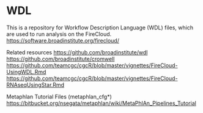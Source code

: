 # WDL
This is a repository for Workflow Description Language (WDL) files, which are used to run analysis on the FireCloud.
https://software.broadinstitute.org/firecloud/

Related resources
https://github.com/broadinstitute/wdl
https://github.com/broadinstitute/cromwell
https://github.com/teamcgc/cgcR/blob/master/vignettes/FireCloud-UsingWDL.Rmd
https://github.com/teamcgc/cgcR/blob/master/vignettes/FireCloud-RNAseqUsingStar.Rmd

Metaphlan Tutorial Files (metaphlan_cfg*)
https://bitbucket.org/nsegata/metaphlan/wiki/MetaPhlAn_Pipelines_Tutorial

